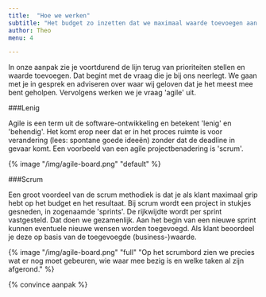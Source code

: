 ```yaml
---
title:  "Hoe we werken"
subtitle: "Het budget zo inzetten dat we maximaal waarde toevoegen aan je organiatie. Dat is onze doelstelling. "
author: Theo
menu: 4

---
```

In onze aanpak zie je voortdurend de lijn terug van prioriteiten stellen en waarde toevoegen. Dat begint met de vraag die je bij ons neerlegt. We gaan met je in gesprek en adviseren over waar wij geloven dat je het meest mee bent geholpen. Vervolgens werken we je vraag 'agile' uit.

###Lenig

Agile is een term uit de software-ontwikkeling en betekent 'lenig' en 'behendig'. Het komt erop neer dat er in het proces ruimte is voor verandering (lees: spontane goede ideeën) zonder dat de deadline in gevaar komt. Een voorbeeld van een agile projectbenadering is 'scrum'.

{% image "/img/agile-board.png" "default" %}

###Scrum

Een groot voordeel van de scrum methodiek is dat je als klant maximaal grip hebt op het budget en het resultaat. Bij scrum wordt een project in stukjes gesneden, in zogenaamde 'sprints'. De rijkwijdte wordt per sprint vastgesteld. Dat doen we gezamenlijk. Aan het begin van een nieuwe sprint kunnen eventuele nieuwe wensen worden toegevoegd. Als klant beoordeel je deze op basis van de toegevoegde (business-)waarde.

{% image "/img/agile-board.png" "full" "Op het scrumbord zien we precies wat er nog moet gebeuren, wie waar mee bezig is en welke taken al zijn afgerond." %}

{% convince aanpak %}
